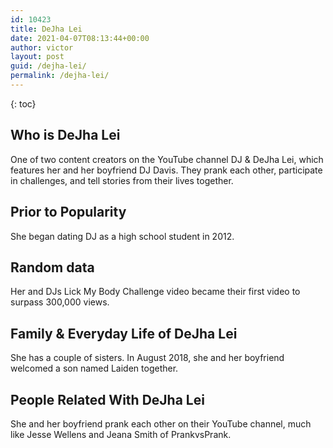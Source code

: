 ```yaml
---
id: 10423
title: DeJha Lei
date: 2021-04-07T08:13:44+00:00
author: victor
layout: post
guid: /dejha-lei/
permalink: /dejha-lei/
---
```



{: toc}


## Who is DeJha Lei



One of two content creators on the YouTube channel DJ & DeJha Lei, which features her and her boyfriend DJ Davis. They prank each other, participate in challenges, and tell stories from their lives together.

                
                
                
## Prior to Popularity



She began dating DJ as a high school student in 2012.

                
                
                
## Random data



Her and DJs Lick My Body Challenge video became their first video to surpass 300,000 views.

                
                
                
## Family & Everyday Life of DeJha Lei



She has a couple of sisters. In August 2018, she and her boyfriend welcomed a son named Laiden together.

                
                
                
## People Related With DeJha Lei



She and her boyfriend prank each other on their YouTube channel, much like Jesse Wellens and Jeana Smith of PrankvsPrank.

                
              
            
          
          
          